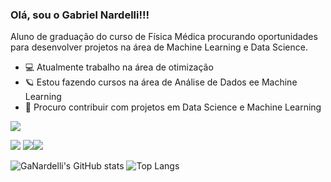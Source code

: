 ### Olá, sou o Gabriel Nardelli!!!

Aluno de graduação do curso de Física Médica procurando oportunidades para desenvolver projetos na área de Machine Learning e Data Science.

- 💻 Atualmente trabalho na área de otimização 
- 🪐 Estou fazendo cursos na área de Análise de Dados ee Machine Learning
- 💠 Procuro contribuir com projetos em Data Science e Machine Learning

<img src = "https://img.shields.io/badge/Python-3776AB?style=for-the-badge&logo=python&logoColor=white">

[<img src = "https://img.shields.io/badge/facebook-%231877F2.svg?&style=for-the-badge&logo=facebook&logoColor=white">](https://www.facebook.com/gabriel.vittinardelli) [<img src = "https://img.shields.io/badge/instagram-%23E4405F.svg?&style=for-the-badge&logo=instagram&logoColor=white">](https://www.instagram.com/gv_nardelli/)[<img src = "https://img.shields.io/badge/LinkedIn-0077B5?style=for-the-badge&logo=linkedin&logoColor=white">](https://www.linkedin.com/in/gabriel-nardelli-2175a21a6/)



![GaNardelli's GitHub stats](https://github-readme-stats.vercel.app/api?username=GaNardelli&hide=contribs,prs)
![Top Langs](https://github-readme-stats.vercel.app/api/top-langs/?username=GaNardelli&layout=compact)

